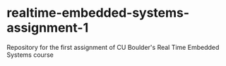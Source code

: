 # realtime-embedded-systems-assignment-1
Repository for the first assignment of CU Boulder's Real Time Embedded Systems course

